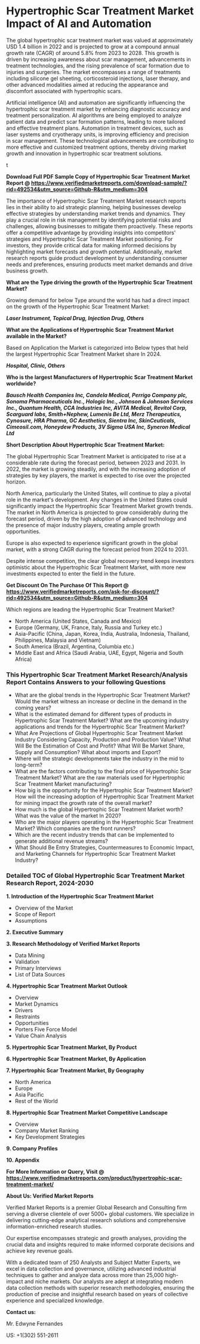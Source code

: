 <meta name="title" content="Global  Hypertrophic Scar Treatment Market Impact of AI and Automation"><meta name="description" content="  The global hypertrophic scar treatment market was valued at approximately USD 1.4 billion in 2022 and is projected to grow at a compound annual growth rate (CAGR) of"><meta name="title" content=" Hypertrophic Scar Treatment Market Size, Share, Scope, Trends, Growth, Opportunities, Analysis, Forecast"> <h1>Hypertrophic Scar Treatment Market Impact of AI and Automation</h1> <p>The global hypertrophic scar treatment market was valued at approximately USD 1.4 billion in 2022 and is projected to grow at a compound annual growth rate (CAGR) of around 5.8% from 2023 to 2028. This growth is driven by increasing awareness about scar management, advancements in treatment technologies, and the rising prevalence of scar formation due to injuries and surgeries. The market encompasses a range of treatments including silicone gel sheeting, corticosteroid injections, laser therapy, and other advanced modalities aimed at reducing the appearance and discomfort associated with hypertrophic scars.</p> <p>Artificial intelligence (AI) and automation are significantly influencing the hypertrophic scar treatment market by enhancing diagnostic accuracy and treatment personalization. AI algorithms are being employed to analyze patient data and predict scar formation patterns, leading to more tailored and effective treatment plans. Automation in treatment devices, such as laser systems and cryotherapy units, is improving efficiency and precision in scar management. These technological advancements are contributing to more effective and customized treatment options, thereby driving market growth and innovation in hypertrophic scar treatment solutions.</p> t</p><p id="" class=""><strong>Download Full PDF Sample Copy of Hypertrophic Scar Treatment Market Report @ <a href="https://www.verifiedmarketreports.com/download-sample/?rid=492534&utm_source=Github-R&utm_medium=304" target="_blank">https://www.verifiedmarketreports.com/download-sample/?rid=492534&utm_source=Github-R&utm_medium=304</a></strong></p><p>The importance of&nbsp;Hypertrophic Scar Treatment Market research reports lies in their ability to aid strategic planning, helping businesses develop effective strategies by understanding market trends and dynamics. They play a crucial role in risk management by identifying potential risks and challenges, allowing businesses to mitigate them proactively. These reports offer a competitive advantage by providing insights into competitors' strategies and Hypertrophic Scar Treatment Market positioning. For investors, they provide critical data for making informed decisions by highlighting market forecasts and growth potential. Additionally, market research reports guide product development by understanding consumer needs and preferences, ensuring products meet market demands and drive business growth.</p><p><strong>What are the&nbsp;Type driving the growth of the Hypertrophic Scar Treatment Market?</strong></p><p id="" class="">Growing demand for below Type around the world has had a direct impact on the growth of the Hypertrophic Scar Treatment Market:</p><em><strong>Laser Instrument, Topical Drug, Injection Drug, Others</strong></em></p><strong>What are the&nbsp;Applications&nbsp;of Hypertrophic Scar Treatment Market available in the Market?</strong></p><p id="" class="">Based on Application the Market is categorized into Below types that held the largest Hypertrophic Scar Treatment Market share In 2024.</p><em><strong>Hospital, Clinic, Others</strong></em></p><strong>Who is the largest Manufacturers of Hypertrophic Scar Treatment Market worldwide?</strong></p><p><em><strong>Bausch Health Companies Inc, Candela Medical, Perrigo Company plc, Sonoma Pharmaceuticals Inc., Hologic Inc., Johnson & Johnson Services Inc., Quantum Health, CCA Industries Inc, AVITA Medical, Revitol Corp, Scarguard labs, Smith+Nephew, Lumenis Be Ltd, Merz Therapeutics, Cynosure, HRA Pharma, GC Aesthetics, Sientra Inc, SkinCeuticals, Cimeosil.com, Honeydew Products, 3V Sigma USA Inc, Syneron Medical Ltd</strong></em></p><p id="" class=""><strong>Short Description About Hypertrophic Scar Treatment Market:</strong></p><p>The global Hypertrophic Scar Treatment Market is anticipated to rise at a considerable rate during the forecast period, between 2023 and 2031. In 2022, the market is growing steadily, and with the increasing adoption of strategies by key players, the market is expected to rise over the projected horizon.</p><p>North America, particularly the United States, will continue to play a pivotal role in the market's development. Any changes in the United States could significantly impact the Hypertrophic Scar Treatment Market growth trends. The market in North America is projected to grow considerably during the forecast period, driven by the high adoption of advanced technology and the presence of major industry players, creating ample growth opportunities.</p><p>Europe is also expected to experience significant growth in the global market, with a strong CAGR during the forecast period from 2024 to 2031.</p><p>Despite intense competition, the clear global recovery trend keeps investors optimistic about the Hypertrophic Scar Treatment Market, with more new investments expected to enter the field in the future.</p><p id="" class=""><strong>Get Discount On The Purchase Of This Report @ <a href="https://www.verifiedmarketreports.com/ask-for-discount/?rid=492534&utm_source=Github-R&utm_medium=304" target="_blank">https://www.verifiedmarketreports.com/ask-for-discount/?rid=492534&utm_source=Github-R&utm_medium=304</a></strong></p>Which regions are leading the Hypertrophic Scar Treatment Market?</p><ul><li>North America (United States, Canada and Mexico)</li><li>Europe (Germany, UK, France, Italy, Russia and Turkey etc.)</li><li>Asia-Pacific (China, Japan, Korea, India, Australia, Indonesia, Thailand, Philippines, Malaysia and Vietnam)</li><li>South America (Brazil, Argentina, Columbia etc.)</li><li>Middle East and Africa (Saudi Arabia, UAE, Egypt, Nigeria and South Africa)</li></ul><h3 id="" class="">This Hypertrophic Scar Treatment Market Research/Analysis Report Contains Answers to your following Questions</h3><ul><li>What are the global trends in the Hypertrophic Scar Treatment Market? Would the market witness an increase or decline in the demand in the coming years?</li><li>What is the estimated demand for different types of products in Hypertrophic Scar Treatment Market? What are the upcoming industry applications and trends for the Hypertrophic Scar Treatment Market?</li><li>What Are Projections of Global Hypertrophic Scar Treatment Market Industry Considering Capacity, Production and Production Value? What Will Be the Estimation of Cost and Profit? What Will Be Market Share, Supply and Consumption? What about imports and Export?</li><li>Where will the strategic developments take the industry in the mid to long-term?</li><li>What are the factors contributing to the final price of Hypertrophic Scar Treatment Market? What are the raw materials used for Hypertrophic Scar Treatment Market manufacturing?</li><li>How big is the opportunity for the Hypertrophic Scar Treatment Market? How will the increasing adoption of Hypertrophic Scar Treatment Market for mining impact the growth rate of the overall market?</li><li>How much is the global Hypertrophic Scar Treatment Market worth? What was the value of the market In 2020?</li><li>Who are the major players operating in the Hypertrophic Scar Treatment Market? Which companies are the front runners?</li><li>Which are the recent industry trends that can be implemented to generate additional revenue streams?</li><li>What Should Be Entry Strategies, Countermeasures to Economic Impact, and Marketing Channels for Hypertrophic Scar Treatment Market Industry?</li></ul><h3 id="" class="">Detailed TOC of Global Hypertrophic Scar Treatment Market Research Report, 2024-2030</h3><p id="" class=""><strong>1. Introduction of the Hypertrophic Scar Treatment Market</strong></p><ul><li>Overview of the Market</li><li>Scope of Report</li><li>Assumptions</li></ul><p id="" class=""><strong>2. Executive Summary</strong></p><p id="" class=""><strong>3. Research Methodology of Verified Market Reports</strong></p><ul><li>Data Mining</li><li>Validation</li><li>Primary Interviews</li><li>List of Data Sources</li></ul><p id="" class=""><strong>4. Hypertrophic Scar Treatment Market Outlook</strong></p><ul><li>Overview</li><li>Market Dynamics</li><li>Drivers</li><li>Restraints</li><li>Opportunities</li><li>Porters Five Force Model</li><li>Value Chain Analysis</li></ul><p id="" class=""><strong>5. Hypertrophic Scar Treatment Market, By Product</strong></p><p id="" class=""><strong>6. Hypertrophic Scar Treatment Market, By Application</strong></p><p id="" class=""><strong>7. Hypertrophic Scar Treatment Market, By Geography</strong></p><ul><li>North America</li><li>Europe</li><li>Asia Pacific</li><li>Rest of the World</li></ul><p id="" class=""><strong>8. Hypertrophic Scar Treatment Market Competitive Landscape</strong></p><ul><li>Overview</li><li>Company Market Ranking</li><li>Key Development Strategies</li></ul><p id="" class=""><strong>9. Company Profiles</strong></p><p id="" class=""><strong>10. Appendix</strong></p><p id="" class=""><strong>For More Information or Query, Visit @ <a href="https://www.verifiedmarketreports.com/product/hypertrophic-scar-treatment-market/" target="_blank">https://www.verifiedmarketreports.com/product/hypertrophic-scar-treatment-market/</a></strong></p><p id="" class=""><strong>About Us: Verified Market Reports</strong></p><p id="" class="">Verified Market Reports is a premier Global Research and Consulting firm serving a diverse clientele of over 5000+ global customers. We specialize in delivering cutting-edge analytical research solutions and comprehensive information-enriched research studies.</p><p id="" class="">Our expertise encompasses strategic and growth analyses, providing the crucial data and insights required to make informed corporate decisions and achieve key revenue goals.</p><p id="" class="">With a dedicated team of 250 Analysts and Subject Matter Experts, we excel in data collection and governance, utilizing advanced industrial techniques to gather and analyze data across more than 25,000 high-impact and niche markets. Our analysts are adept at integrating modern data collection methods with superior research methodologies, ensuring the production of precise and insightful research based on years of collective experience and specialized knowledge.</p><p id="" class=""><strong>Contact us:</strong></p><p id="" class="">Mr. Edwyne Fernandes</p><p id="" class="">US: +1(302) 551-2611</p>
